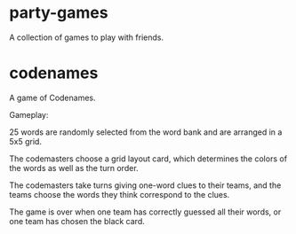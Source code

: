 # party-games
A collection of games to play with friends.

# codenames
A game of Codenames.

Gameplay:

25 words are randomly selected from the word bank and are arranged in a 5x5 grid.

The codemasters choose a grid layout card, which determines the colors of the words as well as the turn order.

The codemasters take turns giving one-word clues to their teams, and the teams choose the words they think correspond to the clues. 

The game is over when one team has correctly guessed all their words, or one team has chosen the black card.
